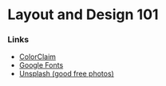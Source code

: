 # Layout and Design 101

### Links

- [ColorClaim](http://www.vanschneider.com/colors)
- [Google Fonts](https://fonts.google.com/)
- [Unsplash (good free photos)](https://unsplash.com/)

